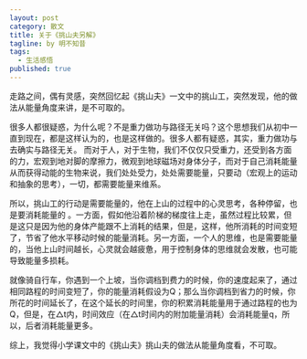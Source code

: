 ```yaml
---
layout: post
category: 散文
title: 关于《挑山夫另解》
tagline: by 明不知昔
tags: 
  - 生活感悟
published: true
---
```


走路之间，偶有灵感，突然回忆起《挑山夫》一文中的挑山工，突然发现，他的做法从能量角度来讲，是不可取的。

很多人都很疑惑，为什么呢？不是重力做功与路径无关吗？这个思想我们从初中一直到现在，都是这样认为的，也是这样做的。很多人都有疑惑，其实，重力做功与去确实与路径无关。 而对于人，对于生物，我们不仅仅只受重力，还受到各方面的力，宏观到地对脚的摩擦力，微观到地球磁场对身体分子，而对于自己消耗能量从而获得动能的生物来说，我们处处受力，处处需要能量，只要动（宏观上的运动和抽象的思考），一切，都需要能量来维系。

所以，挑山工的行动是需要能量的，他在上山的过程中的心灵思考，各种停留，也是要消耗能量的 。一方面，假如他沿着阶梯的梯度往上走，虽然过程比较累，但是这只是因为他的身体产能跟不上消耗的结果，但是，这样，他所消耗的时间变短了，节省了他水平移动时候的能量消耗。另一方面，一个人的思维，也是需要能量的，当他上山时间越长，心灵就会越疲惫，用于控制身体的思维就会发散，也可能导致能量多损耗。

就像骑自行车，你遇到一个上坡，当你调档到费力的时候，你的速度起来了，通过相同路程的时间变短了，你的能量消耗假设为Q；那么当你调档到省力的时候，你所花的时间延长了，在这个延长的时间里，你的积累消耗能量用于通过路程的也为Q，但是，在△t内，时间效应（在△t时间内的附加能量消耗）会消耗能量q，所以，后者消耗能量更多。

综上，我觉得小学课文中的《挑山夫》挑山夫的做法从能量角度看，不可取。

